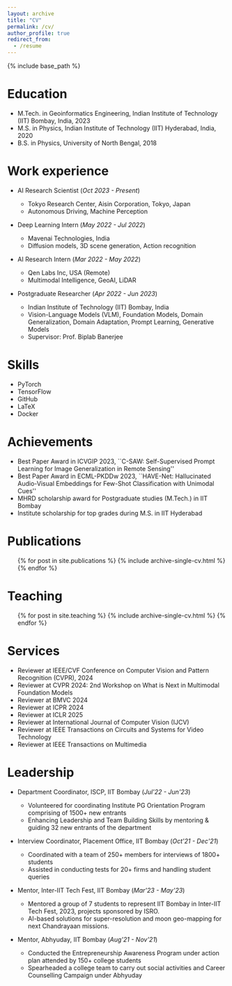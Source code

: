 ```yaml
---
layout: archive
title: "CV"
permalink: /cv/
author_profile: true
redirect_from:
  - /resume
---
```


{% include base_path %}

Education
======
* M.Tech. in Geoinformatics Engineering, Indian Institute of Technology (IIT) Bombay, India, 2023
* M.S. in Physics, Indian Institute of Technology (IIT) Hyderabad, India, 2020
* B.S. in Physics, University of North Bengal, 2018

Work experience
======
* AI Research Scientist (*Oct 2023 - Present*)
  * Tokyo Research Center, Aisin Corporation, Tokyo, Japan
  * Autonomous Driving, Machine Perception

* Deep Learning Intern (*May 2022 - Jul 2022*)
  * Mavenai Technologies, India
  * Diffusion models, 3D scene generation, Action recognition

* AI Research Intern (*Mar 2022 - May 2022*)
  * Qen Labs Inc, USA (Remote)
  * Multimodal Intelligence, GeoAI, LiDAR

* Postgraduate Researcher (*Apr 2022 - Jun 2023*)
  * Indian Institute of Technology (IIT) Bombay, India
  * Vision-Language Models (VLM), Foundation Models, Domain Generalization, Domain Adaptation, Prompt Learning, Generative Models
  * Supervisor: Prof. Biplab Banerjee
  
  
Skills
======
* PyTorch
* TensorFlow
* GitHub
* LaTeX
* Docker

Achievements
======
* Best Paper Award in ICVGIP 2023, ``C-SAW: Self-Supervised Prompt Learning for Image Generalization in Remote Sensing''
* Best Paper Award in ECML-PKDDw 2023, ``HAVE-Net: Hallucinated Audio-Visual Embeddings for Few-Shot Classification with Unimodal Cues''
* MHRD scholarship award for Postgraduate studies (M.Tech.) in IIT Bombay
* Institute scholarship for top grades during M.S. in IIT Hyderabad

Publications
======
  <ul>{% for post in site.publications %}
    {% include archive-single-cv.html %}
  {% endfor %}</ul>
  
Teaching
======
  <ul>{% for post in site.teaching %}
    {% include archive-single-cv.html %}
  {% endfor %}</ul>

Services
======
* Reviewer at IEEE/CVF Conference on Computer Vision and Pattern Recognition (CVPR), 2024
* Reviewer at CVPR 2024: 2nd Workshop on What is Next in Multimodal Foundation Models
* Reviewer at BMVC 2024
* Reviewer at ICPR 2024
* Reviewer at ICLR 2025
* Reviewer at International Journal of Computer Vision (IJCV)
* Reviewer at IEEE Transactions on Circuits and Systems for Video Technology
* Reviewer at IEEE Transactions on Multimedia

Leadership
======
* Department Coordinator, ISCP, IIT Bombay (*Jul'22 - Jun'23*)
  * Volunteered for coordinating Institute PG Orientation Program comprising of 1500+ new entrants
  * Enhancing Leadership and Team Building Skills by mentoring & guiding 32 new entrants of the department
    
* Interview Coordinator, Placement Office, IIT Bombay (*Oct'21 - Dec'21*)
  * Coordinated with a team of 250+ members for interviews of 1800+ students
  * Assisted in conducting tests for 20+ firms and handling student queries
    
* Mentor, Inter-IIT Tech Fest, IIT Bombay (*Mar'23 - May'23*)
  * Mentored a group of 7 students to represent IIT Bombay in Inter-IIT Tech Fest, 2023, projects sponsored by ISRO.
  * AI-based solutions for super-resolution and moon geo-mapping for next Chandrayaan missions.
 
* Mentor, Abhyuday, IIT Bombay (*Aug'21 - Nov'21*)
  * Conducted the Entrepreneurship Awareness Program under action plan attended by 150+ college students
  * Spearheaded a college team to carry out social activities and Career Counselling Campaign under Abhyuday
